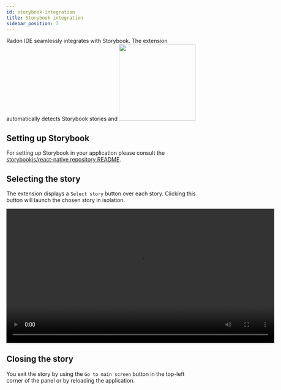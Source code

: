 ```yaml
---
id: storybook-integration
title: Storybook integration
sidebar_position: 7
---
```


Radon IDE seamlessly integrates with Storybook. The extension automatically detects Storybook stories and
<img width="200" src="/img/docs/ide_select_story.png" className="shadow-image" />

## Setting up Storybook

For setting up Storybook in your application please consult the [storybookjs/react-native repository README](https://github.com/storybookjs/react-native/blob/next/README.md).

## Selecting the story

The extension displays a `Select story` button over each story. Clicking this button will launch the chosen story in isolation.

<video autoPlay loop width="700" controls className="shadow-image">
  <source src="/video/ide_storybook.mp4" type="video/mp4" />
</video>

## Closing the story

You exit the story by using the `Go to main screen` button in the top-left corner of the panel or by reloading the application.
